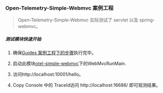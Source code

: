 ### Open-Telemetry-Simple-Webmvc 案例工程

> Open-Telemetry-Simple-Webmvc 实际测试了 servlet 以及 spring-webmvc。

##### 测试模块快速开始

1. 确保[Guides 案例工程下的步骤](../README.md)执行完毕。

2. 启动此模块[otel-simple-webmvc](https://github.com/chenmudu/open-telemetry-java-guides/tree/master/otel-simple-webmvc/src/main/java/org/chenmudu/otel/webmvc)下的WebMvcRunMain.

3. 访问http://localhost:10001/hello。

4. Copy Console 中的 TraceId访问 http://localhost:16686/ 即可观测结果。